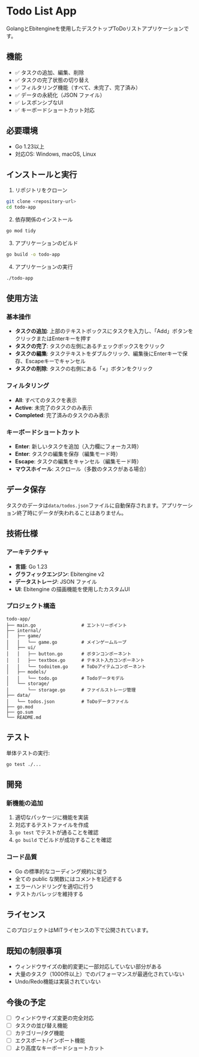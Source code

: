 # Todo List App

GolangとEbitengineを使用したデスクトップToDoリストアプリケーションです。

## 機能

- ✅ タスクの追加、編集、削除
- ✅ タスクの完了状態の切り替え
- ✅ フィルタリング機能（すべて、未完了、完了済み）
- ✅ データの永続化（JSON ファイル）
- ✅ レスポンシブなUI
- ✅ キーボードショートカット対応

## 必要環境

- Go 1.23以上
- 対応OS: Windows, macOS, Linux

## インストールと実行

1. リポジトリをクローン
```bash
git clone <repository-url>
cd todo-app
```

2. 依存関係のインストール
```bash
go mod tidy
```

3. アプリケーションのビルド
```bash
go build -o todo-app
```

4. アプリケーションの実行
```bash
./todo-app
```

## 使用方法

### 基本操作

- **タスクの追加**: 上部のテキストボックスにタスクを入力し、「Add」ボタンをクリックまたはEnterキーを押す
- **タスクの完了**: タスクの左側にあるチェックボックスをクリック
- **タスクの編集**: タスクテキストをダブルクリック、編集後にEnterキーで保存、Escapeキーでキャンセル
- **タスクの削除**: タスクの右側にある「×」ボタンをクリック

### フィルタリング

- **All**: すべてのタスクを表示
- **Active**: 未完了のタスクのみ表示  
- **Completed**: 完了済みのタスクのみ表示

### キーボードショートカット

- **Enter**: 新しいタスクを追加（入力欄にフォーカス時）
- **Enter**: タスクの編集を保存（編集モード時）
- **Escape**: タスクの編集をキャンセル（編集モード時）
- **マウスホイール**: スクロール（多数のタスクがある場合）

## データ保存

タスクのデータは`data/todos.json`ファイルに自動保存されます。アプリケーション終了時にデータが失われることはありません。

## 技術仕様

### アーキテクチャ

- **言語**: Go 1.23
- **グラフィックエンジン**: Ebitengine v2
- **データストレージ**: JSON ファイル
- **UI**: Ebitengine の描画機能を使用したカスタムUI

### プロジェクト構造

```
todo-app/
├── main.go                 # エントリーポイント
├── internal/
│   ├── game/
│   │   └── game.go         # メインゲームループ
│   ├── ui/
│   │   ├── button.go       # ボタンコンポーネント
│   │   ├── textbox.go      # テキスト入力コンポーネント
│   │   └── todoitem.go     # ToDoアイテムコンポーネント
│   ├── models/
│   │   └── todo.go         # Todoデータモデル
│   └── storage/
│       └── storage.go      # ファイルストレージ管理
├── data/
│   └── todos.json          # ToDoデータファイル
├── go.mod
├── go.sum
└── README.md
```

## テスト

単体テストの実行:

```bash
go test ./...
```

## 開発

### 新機能の追加

1. 適切なパッケージに機能を実装
2. 対応するテストファイルを作成
3. `go test` でテストが通ることを確認
4. `go build` でビルドが成功することを確認

### コード品質

- Go の標準的なコーディング規約に従う
- 全ての public な関数にはコメントを記述する
- エラーハンドリングを適切に行う
- テストカバレッジを維持する

## ライセンス

このプロジェクトはMITライセンスの下で公開されています。

## 既知の制限事項

- ウィンドウサイズの動的変更に一部対応していない部分がある
- 大量のタスク（1000件以上）でのパフォーマンスが最適化されていない
- Undo/Redo機能は実装されていない

## 今後の予定

- [ ] ウィンドウサイズ変更の完全対応
- [ ] タスクの並び替え機能
- [ ] カテゴリー/タグ機能
- [ ] エクスポート/インポート機能
- [ ] より高度なキーボードショートカット